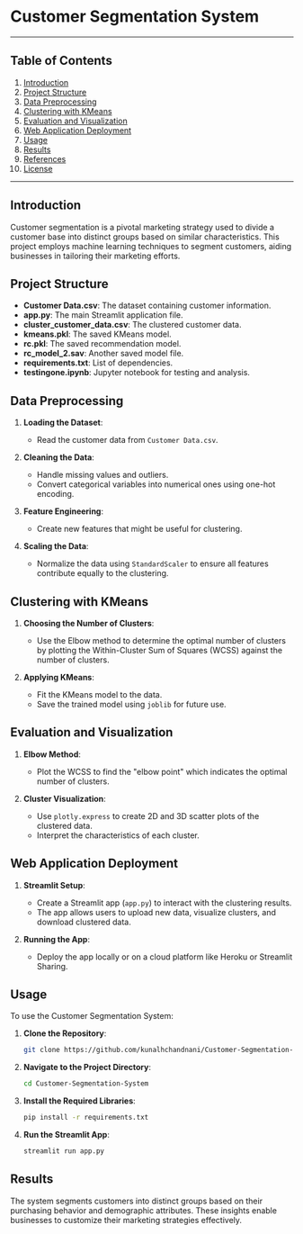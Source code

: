# Customer Segmentation System

---

## Table of Contents

1. [Introduction](#introduction)
2. [Project Structure](#project-structure)
3. [Data Preprocessing](#data-preprocessing)
4. [Clustering with KMeans](#clustering-with-kmeans)
5. [Evaluation and Visualization](#evaluation-and-visualization)
6. [Web Application Deployment](#web-application-deployment)
7. [Usage](#usage)
8. [Results](#results)
9. [References](#references)
10. [License](#license)

---

## Introduction

Customer segmentation is a pivotal marketing strategy used to divide a customer base into distinct groups based on similar characteristics. This project employs machine learning techniques to segment customers, aiding businesses in tailoring their marketing efforts.

## Project Structure


- **Customer Data.csv**: The dataset containing customer information.
- **app.py**: The main Streamlit application file.
- **cluster_customer_data.csv**: The clustered customer data.
- **kmeans.pkl**: The saved KMeans model.
- **rc.pkl**: The saved recommendation model.
- **rc_model_2.sav**: Another saved model file.
- **requirements.txt**: List of dependencies.
- **testingone.ipynb**: Jupyter notebook for testing and analysis.

## Data Preprocessing

1. **Loading the Dataset**:
    - Read the customer data from `Customer Data.csv`.

2. **Cleaning the Data**:
    - Handle missing values and outliers.
    - Convert categorical variables into numerical ones using one-hot encoding.

3. **Feature Engineering**:
    - Create new features that might be useful for clustering.

4. **Scaling the Data**:
    - Normalize the data using `StandardScaler` to ensure all features contribute equally to the clustering.

## Clustering with KMeans

1. **Choosing the Number of Clusters**:
    - Use the Elbow method to determine the optimal number of clusters by plotting the Within-Cluster Sum of Squares (WCSS) against the number of clusters.

2. **Applying KMeans**:
    - Fit the KMeans model to the data.
    - Save the trained model using `joblib` for future use.

## Evaluation and Visualization

1. **Elbow Method**:
    - Plot the WCSS to find the "elbow point" which indicates the optimal number of clusters.

2. **Cluster Visualization**:
    - Use `plotly.express` to create 2D and 3D scatter plots of the clustered data.
    - Interpret the characteristics of each cluster.

## Web Application Deployment

1. **Streamlit Setup**:
    - Create a Streamlit app (`app.py`) to interact with the clustering results.
    - The app allows users to upload new data, visualize clusters, and download clustered data.

2. **Running the App**:
    - Deploy the app locally or on a cloud platform like Heroku or Streamlit Sharing.

## Usage

To use the Customer Segmentation System:

1. **Clone the Repository**:
    ```sh
    git clone https://github.com/kunalhchandnani/Customer-Segmentation-System.git
    ```
2. **Navigate to the Project Directory**:
    ```sh
    cd Customer-Segmentation-System
    ```
3. **Install the Required Libraries**:
    ```sh
    pip install -r requirements.txt
    ```
4. **Run the Streamlit App**:
    ```sh
    streamlit run app.py
    ```

## Results

The system segments customers into distinct groups based on their purchasing behavior and demographic attributes. These insights enable businesses to customize their marketing strategies effectively.

